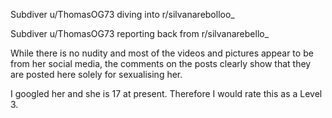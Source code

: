 Subdiver u/ThomasOG73 diving into r/silvanarebolloo_

Subdiver u/ThomasOG73 reporting back from r/silvanarebello_

While there is no nudity and most of the videos and pictures appear to be from her social media, the comments on the posts clearly show that they are posted here solely for sexualising her. 

I googled her and she is 17 at present. Therefore I would rate this as a Level 3.